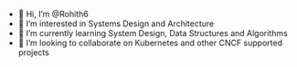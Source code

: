 - 👋 Hi, I’m @Rohith6
- 👀 I’m interested in Systems Design and Architecture
- 🌱 I’m currently learning System Design, Data Structures and Algorithms
- 💞️ I’m looking to collaborate on Kubernetes and other CNCF supported projects

<!---
Rohith6/Rohith6 is a ✨ special ✨ repository because its `README.md` (this file) appears on your GitHub profile.
You can click the Preview link to take a look at your changes.
--->
